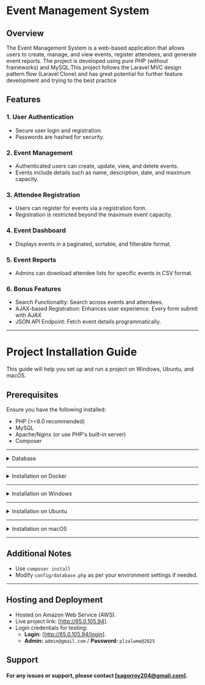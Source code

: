 # Event Management System

## Overview

The Event Management System is a web-based application that allows users to create, manage, and view events, register attendees, and generate event reports. The project is developed using pure PHP (without frameworks) and MySQL.This project follows the Laravel MVC design pattern flow (Laravel Clone) and has great potential for further feature development and trying to the best practice

## Features

### 1. User Authentication

- Secure user login and registration.
- Passwords are hashed for security.

### 2. Event Management

- Authenticated users can create, update, view, and delete events.
- Events include details such as name, description, date, and maximum capacity.

### 3. Attendee Registration

- Users can register for events via a registration form.
- Registration is restricted beyond the maximum event capacity.

### 4. Event Dashboard

- Displays events in a paginated, sortable, and filterable format.

### 5. Event Reports

- Admins can download attendee lists for specific events in CSV format.

### 6. Bonus Features

- Search Functionality: Search across events and attendees.
- AJAX-based Registration: Enhances user experience. Every form submit with AJAX
- JSON API Endpoint: Fetch event details programmatically.

---

# Project Installation Guide

This guide will help you set up and run a project on Windows, Ubuntu, and macOS.

## Prerequisites

Ensure you have the following installed:

- PHP (>=8.0 recommended)
- MySQL
- Apache/Nginx (or use PHP's built-in server)
- Composer

---

<details>
  <summary>Database</summary>
  
  #### Check databse in project root directory
  
  <img src="https://raw.githubusercontent.com/sagor-roy/event-management/main/public/assets/src/images/screenshot.jpg" width="100%">
</details>

---

<details>
  <summary>Installation on Docker</summary>
  
## Features
- **Apache Web Server** with PHP
- **MySQL Database** for storing event data
- **phpMyAdmin** for easy database management
- **Docker Compose** for effortless setup and deployment

## Setup Instructions

### 1️ **Clone the Repository**
```sh
 git clone https://github.com/sagor-roy/event-management.git
 cd your-repo
```
### 2. Configure `.env`

Copy `.env.example` to `.env` and paste.

```sh
APP_NAME = 'Event Management'
APP_ENV = local

DB_HOST = db #container name 
DB_NAME = 'events_management'
DB_USER = root
DB_PASS = 'plzletme!n' #change the password if needed
```
**Note:** Modify these values as needed but don't change `DB_HOST` name `db`.

### 3. Run the Project with Docker Compose
```sh
docker-compose up -d
```

**This will:**
- Build the `web` service (PHP + Apache)
- Start the `db` service (MySQL)
- Start `phpMyAdmin` for database access

### 4. Run the command and install `composer`
```sh
docker compose exec -it web /bin/bash --login -c "cd /var/www/html/ && composer install"
```

### 5. Access the Application
- Web Application: http://localhost:8000
- phpMyAdmin: http://localhost:8080
  - Username: `root`
  - Password: `plzletme!n`
  

</details>

---

<details>
  <summary>Installation on Windows</summary>

### 1. Install Required Software

- Download and install [XAMPP](https://www.apachefriends.org/download.html) or [WAMP](https://www.wampserver.com/).
- Alternatively, install PHP, MySQL, and Apache manually.

### 2. Clone the Repository

```sh
 git clone https://github.com/sagor-roy/event-management.git
 cd your-repo
```

### 3. Configure `.env`

Copy `.env.example` to `.env` and update the database configuration.

```sh
APP_NAME = 'Event Management'
APP_ENV = local

DB_HOST = localhost
DB_NAME = 'events_management'
DB_USER = root
DB_PASS = 'your_password'
```

For Production (Hide Server Display Error)

```sh
APP_ENV = production
```

### 4. Start Apache & MySQL

- If using XAMPP, start Apache and MySQL from the XAMPP Control Panel.
- If manually installed, use:

```sh
 php -S localhost:8000 -t public
```

### 5. Import Database

- Open phpMyAdmin (`http://localhost/phpmyadmin`).
- Create a new database and import the `database.sql` file.

### 6. Run the Project

Open a browser and visit:

```sh
 http://localhost/your-project-folder
```

</details>

---

<details>
  <summary>Installation on Ubuntu</summary>

### 1. Install Required Packages

```sh
sudo apt update
sudo apt install apache2 php php-mysql mysql-server unzip
```

### 2. Clone the Repository

```sh
git clone https://github.com/sagor-roy/event-management.git
cd your-repo
```

### 3. Configure `.env`

Copy `.env.example` to `.env` and update the database configuration.

```sh
APP_NAME = 'Event Management'
APP_ENV = local

DB_HOST = localhost
DB_NAME = 'events_management'
DB_USER = root
DB_PASS = 'your_password'
```

For Production (Hide Server Display Error)

```sh
APP_ENV = production
```

### 4. Set Up MySQL Database

```sh
sudo mysql -u root -p
CREATE DATABASE your_database;
EXIT;
```

Import SQL file:

```sh
mysql -u root -p your_database < database.sql
```

### 5. Configure Apache

```sh
sudo cp -r your-repo /var/www/html/
sudo chmod -R 755 /var/www/html/your-repo
sudo systemctl restart apache2
```

### 6. Run the Project

Open your browser and go to:

```sh
http://localhost/your-repo
```

Or run:

```sh
 php -S localhost:8000 -t public
```

</details>

---

<details>
  <summary>Installation on macOS</summary>

### 1. Install Homebrew (if not installed)

```sh
/bin/bash -c "$(curl -fsSL https://raw.githubusercontent.com/Homebrew/install/HEAD/install.sh)"
```

### 2. Install PHP, MySQL, and Apache

```sh
brew install php mysql apache2
```

### 3. Clone the Repository

```sh
git clone https://github.com/sagor-roy/event-management.git
cd your-repo
```

### 3. Configure `.env`

Copy `.env.example` to `.env` and update the database configuration.

```sh
APP_NAME = 'Event Management'
APP_ENV = local

DB_HOST = localhost
DB_NAME = 'events_management'
DB_USER = root
DB_PASS = 'your_password'
```

For Production (Hide Server Display Error)

```sh
APP_ENV = production
```

### 5. Start MySQL and Import Database

```sh
brew services start mysql
mysql -u root -p -e "CREATE DATABASE your_database;"
mysql -u root -p your_database < database.sql
```

### 6. Run PHP's Built-in Server

```sh
php -S localhost:8000 -t public
```

Then, visit:

```sh
http://localhost:8000
```

</details>

---

## Additional Notes

- Use `composer install`
- Modify `config/database.php` as per your environment settings if needed.

---

## Hosting and Deployment

- Hosted on Amazon Web Service (AWS).
- Live project link: [http://65.0.105.94].
- Login credentials for testing:
  - **Login:** [http://65.0.105.94/login].
  - **Admin:** `admin@gmail.com` / **Password:** `plzalwme@2025`

## Support
#### For any issues or support, please contact [sagorroy204@gmail.com].
